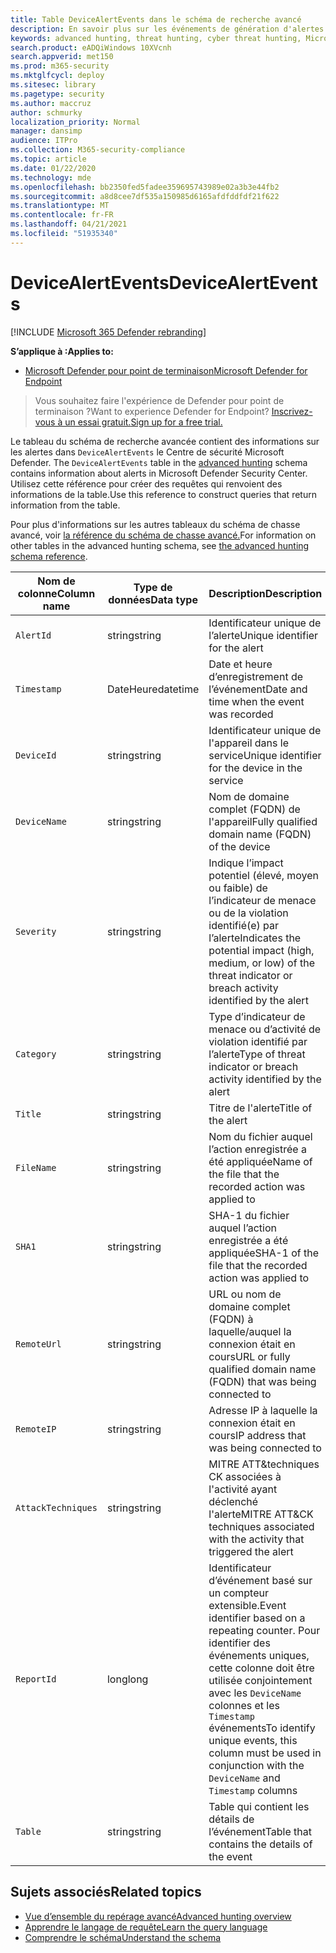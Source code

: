 ```yaml
---
title: Table DeviceAlertEvents dans le schéma de recherche avancé
description: En savoir plus sur les événements de génération d'alertes dans la table DeviceAlertEvents du schéma de recherche avancée
keywords: advanced hunting, threat hunting, cyber threat hunting, Microsoft Defender for Endpoint, search, query, telemetry, schema reference, kusto, table, column, data type, description, DeviceAlertEvents, alert, severity, category
search.product: eADQiWindows 10XVcnh
search.appverid: met150
ms.prod: m365-security
ms.mktglfcycl: deploy
ms.sitesec: library
ms.pagetype: security
ms.author: maccruz
author: schmurky
localization_priority: Normal
manager: dansimp
audience: ITPro
ms.collection: M365-security-compliance
ms.topic: article
ms.date: 01/22/2020
ms.technology: mde
ms.openlocfilehash: bb2350fed5fadee359695743989e02a3b3e44fb2
ms.sourcegitcommit: a8d8cee7df535a150985d6165afdfddfdf21f622
ms.translationtype: MT
ms.contentlocale: fr-FR
ms.lasthandoff: 04/21/2021
ms.locfileid: "51935340"
---
```

# <a name="devicealertevents"></a><span data-ttu-id="96f9e-104">DeviceAlertEvents</span><span class="sxs-lookup"><span data-stu-id="96f9e-104">DeviceAlertEvents</span></span>

[!INCLUDE [Microsoft 365 Defender rebranding](../../includes/microsoft-defender.md)]

<span data-ttu-id="96f9e-105">**S’applique à :**</span><span class="sxs-lookup"><span data-stu-id="96f9e-105">**Applies to:**</span></span>
- [<span data-ttu-id="96f9e-106">Microsoft Defender pour point de terminaison</span><span class="sxs-lookup"><span data-stu-id="96f9e-106">Microsoft Defender for Endpoint</span></span>](https://go.microsoft.com/fwlink/p/?linkid=2154037)



><span data-ttu-id="96f9e-107">Vous souhaitez faire l'expérience de Defender pour point de terminaison ?</span><span class="sxs-lookup"><span data-stu-id="96f9e-107">Want to experience Defender for Endpoint?</span></span> [<span data-ttu-id="96f9e-108">Inscrivez-vous à un essai gratuit.</span><span class="sxs-lookup"><span data-stu-id="96f9e-108">Sign up for a free trial.</span></span>](https://www.microsoft.com/microsoft-365/windows/microsoft-defender-atp?ocid=docs-wdatp-advancedhuntingref-abovefoldlink)

<span data-ttu-id="96f9e-109">Le tableau du schéma de recherche avancée contient des informations sur les alertes dans `DeviceAlertEvents` le Centre de sécurité Microsoft Defender. [](advanced-hunting-overview.md)</span><span class="sxs-lookup"><span data-stu-id="96f9e-109">The `DeviceAlertEvents` table in the [advanced hunting](advanced-hunting-overview.md) schema contains information about alerts in Microsoft Defender Security Center.</span></span> <span data-ttu-id="96f9e-110">Utilisez cette référence pour créer des requêtes qui renvoient des informations de la table.</span><span class="sxs-lookup"><span data-stu-id="96f9e-110">Use this reference to construct queries that return information from the table.</span></span>

<span data-ttu-id="96f9e-111">Pour plus d'informations sur les autres tableaux du schéma de chasse avancé, voir [la référence du schéma de chasse avancé.](advanced-hunting-schema-reference.md)</span><span class="sxs-lookup"><span data-stu-id="96f9e-111">For information on other tables in the advanced hunting schema, see [the advanced hunting schema reference](advanced-hunting-schema-reference.md).</span></span>

| <span data-ttu-id="96f9e-112">Nom de colonne</span><span class="sxs-lookup"><span data-stu-id="96f9e-112">Column name</span></span> | <span data-ttu-id="96f9e-113">Type de données</span><span class="sxs-lookup"><span data-stu-id="96f9e-113">Data type</span></span> | <span data-ttu-id="96f9e-114">Description</span><span class="sxs-lookup"><span data-stu-id="96f9e-114">Description</span></span> |
|-------------|-----------|-------------|
| `AlertId` | <span data-ttu-id="96f9e-115">string</span><span class="sxs-lookup"><span data-stu-id="96f9e-115">string</span></span> | <span data-ttu-id="96f9e-116">Identificateur unique de l’alerte</span><span class="sxs-lookup"><span data-stu-id="96f9e-116">Unique identifier for the alert</span></span> |
| `Timestamp` | <span data-ttu-id="96f9e-117">DateHeure</span><span class="sxs-lookup"><span data-stu-id="96f9e-117">datetime</span></span> | <span data-ttu-id="96f9e-118">Date et heure d’enregistrement de l’événement</span><span class="sxs-lookup"><span data-stu-id="96f9e-118">Date and time when the event was recorded</span></span> |
| `DeviceId` | <span data-ttu-id="96f9e-119">string</span><span class="sxs-lookup"><span data-stu-id="96f9e-119">string</span></span> | <span data-ttu-id="96f9e-120">Identificateur unique de l'appareil dans le service</span><span class="sxs-lookup"><span data-stu-id="96f9e-120">Unique identifier for the device in the service</span></span> |
| `DeviceName` | <span data-ttu-id="96f9e-121">string</span><span class="sxs-lookup"><span data-stu-id="96f9e-121">string</span></span> | <span data-ttu-id="96f9e-122">Nom de domaine complet (FQDN) de l'appareil</span><span class="sxs-lookup"><span data-stu-id="96f9e-122">Fully qualified domain name (FQDN) of the device</span></span> |
| `Severity` | <span data-ttu-id="96f9e-123">string</span><span class="sxs-lookup"><span data-stu-id="96f9e-123">string</span></span> | <span data-ttu-id="96f9e-124">Indique l’impact potentiel (élevé, moyen ou faible) de l’indicateur de menace ou de la violation identifié(e) par l’alerte</span><span class="sxs-lookup"><span data-stu-id="96f9e-124">Indicates the potential impact (high, medium, or low) of the threat indicator or breach activity identified by the alert</span></span> |
| `Category` | <span data-ttu-id="96f9e-125">string</span><span class="sxs-lookup"><span data-stu-id="96f9e-125">string</span></span> | <span data-ttu-id="96f9e-126">Type d’indicateur de menace ou d’activité de violation identifié par l’alerte</span><span class="sxs-lookup"><span data-stu-id="96f9e-126">Type of threat indicator or breach activity identified by the alert</span></span> |
| `Title` | <span data-ttu-id="96f9e-127">string</span><span class="sxs-lookup"><span data-stu-id="96f9e-127">string</span></span> | <span data-ttu-id="96f9e-128">Titre de l'alerte</span><span class="sxs-lookup"><span data-stu-id="96f9e-128">Title of the alert</span></span> |
| `FileName` | <span data-ttu-id="96f9e-129">string</span><span class="sxs-lookup"><span data-stu-id="96f9e-129">string</span></span> | <span data-ttu-id="96f9e-130">Nom du fichier auquel l’action enregistrée a été appliquée</span><span class="sxs-lookup"><span data-stu-id="96f9e-130">Name of the file that the recorded action was applied to</span></span> |
| `SHA1` | <span data-ttu-id="96f9e-131">string</span><span class="sxs-lookup"><span data-stu-id="96f9e-131">string</span></span> | <span data-ttu-id="96f9e-132">SHA-1 du fichier auquel l’action enregistrée a été appliquée</span><span class="sxs-lookup"><span data-stu-id="96f9e-132">SHA-1 of the file that the recorded action was applied to</span></span> |
| `RemoteUrl` | <span data-ttu-id="96f9e-133">string</span><span class="sxs-lookup"><span data-stu-id="96f9e-133">string</span></span> | <span data-ttu-id="96f9e-134">URL ou nom de domaine complet (FQDN) à laquelle/auquel la connexion était en cours</span><span class="sxs-lookup"><span data-stu-id="96f9e-134">URL or fully qualified domain name (FQDN) that was being connected to</span></span> |
| `RemoteIP` | <span data-ttu-id="96f9e-135">string</span><span class="sxs-lookup"><span data-stu-id="96f9e-135">string</span></span> | <span data-ttu-id="96f9e-136">Adresse IP à laquelle la connexion était en cours</span><span class="sxs-lookup"><span data-stu-id="96f9e-136">IP address that was being connected to</span></span> |
| `AttackTechniques` | <span data-ttu-id="96f9e-137">string</span><span class="sxs-lookup"><span data-stu-id="96f9e-137">string</span></span> | <span data-ttu-id="96f9e-138">MITRE ATT&techniques CK associées à l'activité ayant déclenché l'alerte</span><span class="sxs-lookup"><span data-stu-id="96f9e-138">MITRE ATT&CK techniques associated with the activity that triggered the alert</span></span> |
| `ReportId` | <span data-ttu-id="96f9e-139">long</span><span class="sxs-lookup"><span data-stu-id="96f9e-139">long</span></span> | <span data-ttu-id="96f9e-140">Identificateur d’événement basé sur un compteur extensible.</span><span class="sxs-lookup"><span data-stu-id="96f9e-140">Event identifier based on a repeating counter.</span></span> <span data-ttu-id="96f9e-141">Pour identifier des événements uniques, cette colonne doit être utilisée conjointement avec les `DeviceName` colonnes et les `Timestamp` événements</span><span class="sxs-lookup"><span data-stu-id="96f9e-141">To identify unique events, this column must be used in conjunction with the `DeviceName` and `Timestamp` columns</span></span> |
| `Table` | <span data-ttu-id="96f9e-142">string</span><span class="sxs-lookup"><span data-stu-id="96f9e-142">string</span></span> | <span data-ttu-id="96f9e-143">Table qui contient les détails de l’événement</span><span class="sxs-lookup"><span data-stu-id="96f9e-143">Table that contains the details of the event</span></span> |

## <a name="related-topics"></a><span data-ttu-id="96f9e-144">Sujets associés</span><span class="sxs-lookup"><span data-stu-id="96f9e-144">Related topics</span></span>
- [<span data-ttu-id="96f9e-145">Vue d’ensemble du repérage avancé</span><span class="sxs-lookup"><span data-stu-id="96f9e-145">Advanced hunting overview</span></span>](advanced-hunting-overview.md)
- [<span data-ttu-id="96f9e-146">Apprendre le langage de requête</span><span class="sxs-lookup"><span data-stu-id="96f9e-146">Learn the query language</span></span>](advanced-hunting-query-language.md)
- [<span data-ttu-id="96f9e-147">Comprendre le schéma</span><span class="sxs-lookup"><span data-stu-id="96f9e-147">Understand the schema</span></span>](advanced-hunting-schema-reference.md)
